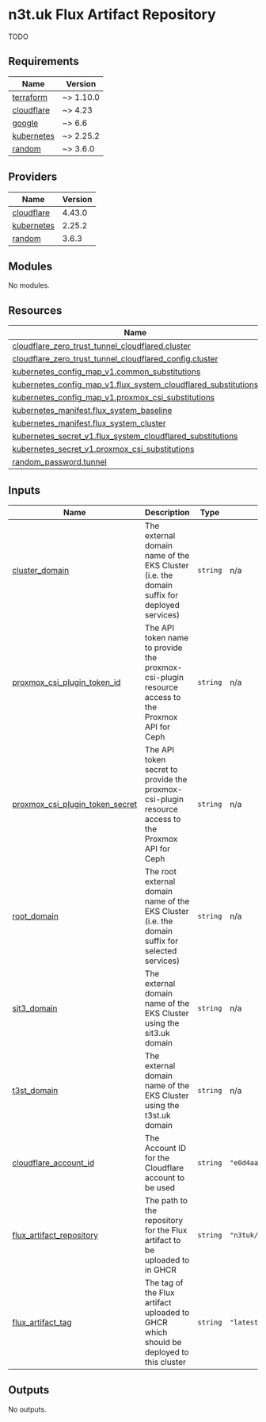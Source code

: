 # n3t.uk Flux Artifact Repository

TODO

<!-- terraform-docs-start -->
<!-- prettier-ignore-start -->

## Requirements

| Name | Version |
|------|---------|
| <a name="requirement_terraform"></a> [terraform](#requirement\_terraform) | ~> 1.10.0 |
| <a name="requirement_cloudflare"></a> [cloudflare](#requirement\_cloudflare) | ~> 4.23 |
| <a name="requirement_google"></a> [google](#requirement\_google) | ~> 6.6 |
| <a name="requirement_kubernetes"></a> [kubernetes](#requirement\_kubernetes) | ~> 2.25.2 |
| <a name="requirement_random"></a> [random](#requirement\_random) | ~> 3.6.0 |

## Providers

| Name | Version |
|------|---------|
| <a name="provider_cloudflare"></a> [cloudflare](#provider\_cloudflare) | 4.43.0 |
| <a name="provider_kubernetes"></a> [kubernetes](#provider\_kubernetes) | 2.25.2 |
| <a name="provider_random"></a> [random](#provider\_random) | 3.6.3 |

## Modules

No modules.

## Resources

| Name | Type |
|------|------|
| [cloudflare_zero_trust_tunnel_cloudflared.cluster](https://registry.terraform.io/providers/cloudflare/cloudflare/latest/docs/resources/zero_trust_tunnel_cloudflared) | resource |
| [cloudflare_zero_trust_tunnel_cloudflared_config.cluster](https://registry.terraform.io/providers/cloudflare/cloudflare/latest/docs/resources/zero_trust_tunnel_cloudflared_config) | resource |
| [kubernetes_config_map_v1.common_substitutions](https://registry.terraform.io/providers/hashicorp/kubernetes/latest/docs/resources/config_map_v1) | resource |
| [kubernetes_config_map_v1.flux_system_cloudflared_substitutions](https://registry.terraform.io/providers/hashicorp/kubernetes/latest/docs/resources/config_map_v1) | resource |
| [kubernetes_config_map_v1.proxmox_csi_substitutions](https://registry.terraform.io/providers/hashicorp/kubernetes/latest/docs/resources/config_map_v1) | resource |
| [kubernetes_manifest.flux_system_baseline](https://registry.terraform.io/providers/hashicorp/kubernetes/latest/docs/resources/manifest) | resource |
| [kubernetes_manifest.flux_system_cluster](https://registry.terraform.io/providers/hashicorp/kubernetes/latest/docs/resources/manifest) | resource |
| [kubernetes_secret_v1.flux_system_cloudflared_substitutions](https://registry.terraform.io/providers/hashicorp/kubernetes/latest/docs/resources/secret_v1) | resource |
| [kubernetes_secret_v1.proxmox_csi_substitutions](https://registry.terraform.io/providers/hashicorp/kubernetes/latest/docs/resources/secret_v1) | resource |
| [random_password.tunnel](https://registry.terraform.io/providers/hashicorp/random/latest/docs/resources/password) | resource |

## Inputs

| Name | Description | Type | Default | Required |
|------|-------------|------|---------|:--------:|
| <a name="input_cluster_domain"></a> [cluster\_domain](#input\_cluster\_domain) | The external domain name of the EKS Cluster (i.e. the domain suffix for deployed services) | `string` | n/a | yes |
| <a name="input_proxmox_csi_plugin_token_id"></a> [proxmox\_csi\_plugin\_token\_id](#input\_proxmox\_csi\_plugin\_token\_id) | The API token name to provide the proxmox-csi-plugin resource access to the Proxmox API for Ceph | `string` | n/a | yes |
| <a name="input_proxmox_csi_plugin_token_secret"></a> [proxmox\_csi\_plugin\_token\_secret](#input\_proxmox\_csi\_plugin\_token\_secret) | The API token secret to provide the proxmox-csi-plugin resource access to the Proxmox API for Ceph | `string` | n/a | yes |
| <a name="input_root_domain"></a> [root\_domain](#input\_root\_domain) | The root external domain name of the EKS Cluster (i.e. the domain suffix for selected services) | `string` | n/a | yes |
| <a name="input_sit3_domain"></a> [sit3\_domain](#input\_sit3\_domain) | The external domain name of the EKS Cluster using the sit3.uk domain | `string` | n/a | yes |
| <a name="input_t3st_domain"></a> [t3st\_domain](#input\_t3st\_domain) | The external domain name of the EKS Cluster using the t3st.uk domain | `string` | n/a | yes |
| <a name="input_cloudflare_account_id"></a> [cloudflare\_account\_id](#input\_cloudflare\_account\_id) | The Account ID for the Cloudflare account to be used | `string` | `"e0d4aae3f32f077cd16bbc26f615738d"` | no |
| <a name="input_flux_artifact_repository"></a> [flux\_artifact\_repository](#input\_flux\_artifact\_repository) | The path to the repository for the Flux artifact to be uploaded to in GHCR | `string` | `"n3tuk/flux/baseline"` | no |
| <a name="input_flux_artifact_tag"></a> [flux\_artifact\_tag](#input\_flux\_artifact\_tag) | The tag of the Flux artifact uploaded to GHCR which should be deployed to this cluster | `string` | `"latest"` | no |

## Outputs

No outputs.

<!-- prettier-ignore-end -->
<!-- terraform-docs-end -->
